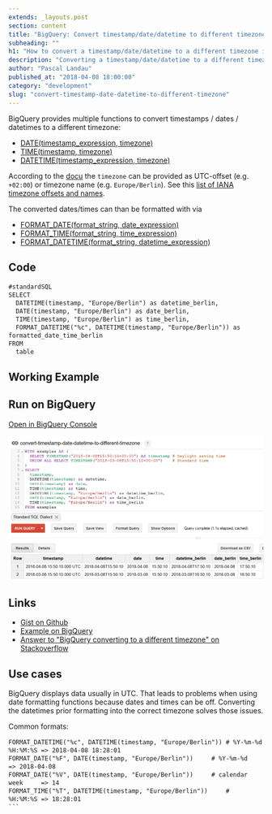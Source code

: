 ```yaml
---
extends: _layouts.post
section: content
title: "BigQuery: Convert timestamp/date/datetime to different timezone"
subheading: ""
h1: "How to convert a timestamp/date/datetime to a different timezone in Google BigQuery"
description: "Converting a timestamp/date/datetime to a different timezone with Google BigQuery"
author: "Pascal Landau"
published_at: "2018-04-08 18:00:00"
category: "development"
slug: "convert-timestamp-date-datetime-to-different-timezone"
---
```


BigQuery provides multiple functions to convert timestamps / dates / datetimes to a different timezone:
- [DATE(timestamp_expression, timezone)](https://cloud.google.com/bigquery/docs/reference/standard-sql/functions-and-operators#date)
- [TIME(timestamp, timezone)](https://cloud.google.com/bigquery/docs/reference/standard-sql/functions-and-operators#time)
- [DATETIME(timestamp_expression, timezone)](https://cloud.google.com/bigquery/docs/reference/standard-sql/functions-and-operators#datetime)

According to the [docu](https://cloud.google.com/bigquery/docs/reference/standard-sql/data-types#time-zones) the `timezone` 
can be provided as UTC-offset (e.g. `+02:00`) or timezone name (e.g. `Europe/Berlin`). See this 
[list of IANA timezone offsets and names](https://en.wikipedia.org/wiki/List_of_tz_database_time_zones).

The converted dates/times can than be formatted with via 
- [FORMAT_DATE(format_string, date_expression)](https://cloud.google.com/bigquery/docs/reference/standard-sql/functions-and-operators#format_date)
- [FORMAT_TIME(format_string, time_expression)](https://cloud.google.com/bigquery/docs/reference/standard-sql/functions-and-operators#format_time)
- [FORMAT_DATETIME(format_string, datetime_expression)](https://cloud.google.com/bigquery/docs/reference/standard-sql/functions-and-operators#format_datetime)

## Code
````
#standardSQL
SELECT
  DATETIME(timestamp, "Europe/Berlin") as datetime_berlin,
  DATE(timestamp, "Europe/Berlin") as date_berlin,
  TIME(timestamp, "Europe/Berlin") as time_berlin,
  FORMAT_DATETIME("%c", DATETIME(timestamp, "Europe/Berlin")) as formatted_date_time_berlin
FROM
  table
````

## Working Example
<script src="https://gist.github.com/paslandau/b40d8e265884ce2c19b966e52fbf72b9.js"></script>

## Run on BigQuery
[Open in BigQuery Console](https://bigquery.cloud.google.com/savedquery/106862046541:12050165b14e437387aa63757ae7d60c)

[![BigQuery Console: Convert timestamp to different timezone example](/img/bigquery-snippets/convert-timestamp-date-datetime-to-different-timezone/convert-timestamp-date-datetime-to-different-timezone-bigquery-example.png "BigQuery Console: Convert timestamp to different timezone")](/img/bigquery-snippets/convert-timestamp-date-datetime-to-different-timezone/convert-timestamp-date-datetime-to-different-timezone-bigquery-example.png)
  
## Links
- [Gist on Github](https://gist.github.com/paslandau/b40d8e265884ce2c19b966e52fbf72b9)
- [Example on BigQuery](https://bigquery.cloud.google.com/savedquery/106862046541:12050165b14e437387aa63757ae7d60c)
- [Answer to "BigQuery converting to a different timezone" on Stackoverflow](https://stackoverflow.com/a/43349229/413531)

## Use cases
BigQuery displays data usually in UTC. That leads to problems when using date formatting functions because
dates and times can be off. Converting the datetimes prior formatting into the correct timezone solves those issues.

Common formats:
````
FORMAT_DATETIME("%c", DATETIME(timestamp, "Europe/Berlin")) # %Y-%m-%d %H:%M:%S => 2018-04-08 18:28:01
FORMAT_DATE("%F", DATE(timestamp, "Europe/Berlin"))     # %Y-%m-%d          => 2018-04-08
FORMAT_DATE("%V", DATE(timestamp, "Europe/Berlin"))     # calendar week     => 14
FORMAT_TIME("%T", DATETIME(timestamp, "Europe/Berlin"))     #          %H:%M:%S => 18:28:01
```